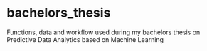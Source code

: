 # bachelors_thesis
Functions, data and workflow used during my bachelors thesis on Predictive Data Analytics based on Machine Learning
